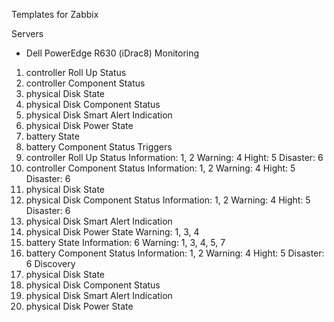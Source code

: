 Templates for Zabbix

Servers

- Dell PowerEdge R630 (iDrac8)
Monitoring
1) controller Roll Up Status
2) controller Component Status
3) physical Disk State
4) physical Disk Component Status
5) physical Disk Smart Alert Indication
6) physical Disk Power State
7) battery State
8) battery Component Status
Triggers
1) controller Roll Up Status
	Information: 1, 2
	Warning: 4
	Hight: 5
	Disaster: 6
2) controller Component Status
	Information: 1, 2
	Warning: 4
	Hight: 5
	Disaster: 6
3) physical Disk State
4) physical Disk Component Status
	Information: 1, 2
	Warning: 4
	Hight: 5
	Disaster: 6
5) physical Disk Smart Alert Indication
6) physical Disk Power State
	Warning: 1, 3, 4
7) battery State
	Information: 6
	Warning: 1, 3, 4, 5, 7
8) battery Component Status
	Information: 1, 2
	Warning: 4
	Hight: 5
	Disaster: 6
Discovery
1) physical Disk State
2) physical Disk Component Status
3) physical Disk Smart Alert Indication
4) physical Disk Power State
